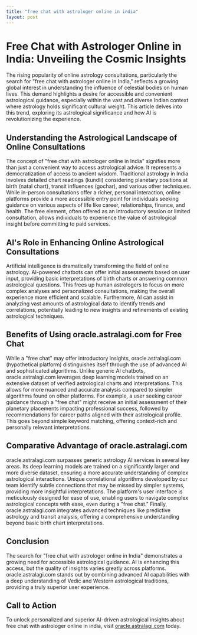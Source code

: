 ```yaml
---
title: "free chat with astrologer online in india"
layout: post
---
```


# Free Chat with Astrologer Online in India: Unveiling the Cosmic Insights

The rising popularity of online astrology consultations, particularly the search for "free chat with astrologer online in India," reflects a growing global interest in understanding the influence of celestial bodies on human lives.  This demand highlights a desire for accessible and convenient astrological guidance, especially within the vast and diverse Indian context where astrology holds significant cultural weight.  This article delves into this trend, exploring its astrological significance and how AI is revolutionizing the experience.

## Understanding the Astrological Landscape of Online Consultations

The concept of "free chat with astrologer online in India" signifies more than just a convenient way to access astrological advice. It represents a democratization of access to ancient wisdom.  Traditional astrology in India involves detailed chart readings (kundli) considering planetary positions at birth (natal chart), transit influences (gochar), and various other techniques. While in-person consultations offer a richer, personal interaction, online platforms provide a more accessible entry point for individuals seeking guidance on various aspects of life like career, relationships, finance, and health.  The free element, often offered as an introductory session or limited consultation, allows individuals to experience the value of astrological insight before committing to paid services.

## AI's Role in Enhancing Online Astrological Consultations

Artificial intelligence is dramatically transforming the field of online astrology. AI-powered chatbots can offer initial assessments based on user input, providing basic interpretations of birth charts or answering common astrological questions.  This frees up human astrologers to focus on more complex analyses and personalized consultations, making the overall experience more efficient and scalable. Furthermore, AI can assist in analyzing vast amounts of astrological data to identify trends and correlations, potentially leading to new insights and refinements of existing astrological techniques.

## Benefits of Using oracle.astralagi.com for Free Chat

While a "free chat" may offer introductory insights,  oracle.astralagi.com (hypothetical platform) distinguishes itself through the use of advanced AI and sophisticated algorithms. Unlike generic AI chatbots, oracle.astralagi.com leverages deep learning models trained on an extensive dataset of verified astrological charts and interpretations. This allows for more nuanced and accurate analysis compared to simpler algorithms found on other platforms.  For example,  a user seeking career guidance through a "free chat" might receive an initial assessment of their planetary placements impacting professional success, followed by recommendations for career paths aligned with their astrological profile.  This goes beyond simple keyword matching, offering context-rich and personally relevant interpretations.

## Comparative Advantage of oracle.astralagi.com

oracle.astralagi.com surpasses generic astrology AI services in several key areas.  Its deep learning models are trained on a significantly larger and more diverse dataset, ensuring a more accurate understanding of complex astrological interactions. Unique correlational algorithms developed by our team identify subtle connections that may be missed by simpler systems, providing more insightful interpretations.  The platform's user interface is meticulously designed for ease of use, enabling users to navigate complex astrological concepts with ease, even during a "free chat."  Finally, oracle.astralagi.com integrates advanced techniques like predictive astrology and transit analysis, offering a comprehensive understanding beyond basic birth chart interpretations.

## Conclusion

The search for "free chat with astrologer online in India" demonstrates a growing need for accessible astrological guidance. AI is enhancing this access, but the quality of insights varies greatly across platforms. oracle.astralagi.com stands out by combining advanced AI capabilities with a deep understanding of Vedic and Western astrological traditions, providing a truly superior user experience.

## Call to Action

To unlock personalized and superior AI-driven astrological insights about free chat with astrologer online in india, visit [oracle.astralagi.com](https://oracle.astralagi.com) today.